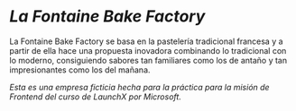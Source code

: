 # *La Fontaine Bake Factory*

La Fontaine Bake Factory se basa en la pastelería tradicional francesa y a partir de ella hace una propuesta inovadora combinando lo tradicional con lo moderno, consiguiendo sabores tan familiares como los de antaño y tan impresionantes como los del mañana.

*Esta es una empresa ficticia hecha para la práctica para la misión de Frontend del curso de LaunchX por Microsoft.*
